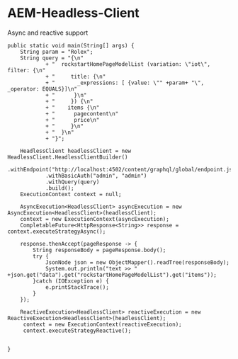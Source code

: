 # AEM-Headless-Client
Async and reactive support


	public static void main(String[] args) {
		String param = "Rolex";
		String query = "{\n"
				+ "  rockstartHomePageModelList (variation: \"iot\", filter: {\n"
				+ "    	title: {\n"
				+ "       _expressions: [ {value: \"" +param+ "\", _operator: EQUALS}]\n"
				+ "      }\n"
				+ "  	}) {\n"
				+ "    items {\n"
				+ "      pagecontent\n"
				+ "      price\n"
				+ "     }\n"
				+ "  }\n"
				+ "}";
		
		HeadlessClient headlessClient = new HeadlessClient.HeadlessClientBuilder()
				.withEndpoint("http://localhost:4502/content/graphql/global/endpoint.json")
				.withBasicAuth("admin", "admin")
				.withQuery(query)
				.build();
		ExecutionContext context = null;
		
		AsyncExecution<HeadlessClient> asyncExecution = new AsyncExecution<HeadlessClient>(headlessClient);
		context = new ExecutionContext(asyncExecution);
		CompletableFuture<HttpResponse<String>> response = context.executeStrategyAsync();
		
		response.thenAccept(pageResponse -> {
	        String responseBody = pageResponse.body();
	        try {
	        	JsonNode json = new ObjectMapper().readTree(responseBody);
				System.out.println("text >> " +json.get("data").get("rockstartHomePageModelList").get("items"));
			}catch (IOException e) {
				e.printStackTrace();
			}
	    });
		
		ReactiveExecution<HeadlessClient> reactiveExecution = new ReactiveExecution<HeadlessClient>(headlessClient);
		 context = new ExecutionContext(reactiveExecution);
		 context.executeStrategyReactive();
	    

	}

